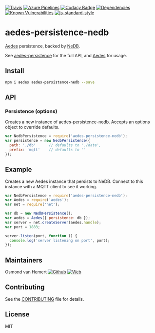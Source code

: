 [![Travis](https://img.shields.io/travis/com/ovhemert/aedes-persistence-nedb.svg?branch=master&logo=travis)](https://travis-ci.com/ovhemert/aedes-persistence-nedb)
[![Azure Pipelines](https://ovhemert.visualstudio.com/aedes-persistence-nedb/_apis/build/status/ovhemert.aedes-persistence-nedb)](https://ovhemert.visualstudio.com/aedes-persistence-nedb/_build/latest?definitionId=2)
[![Codacy Badge](https://api.codacy.com/project/badge/Grade/36fb257bd6d241f9b95fe63d74c69a24)](https://www.codacy.com/app/ovhemert/aedes-persistence-nedb?utm_source=github.com&amp;utm_medium=referral&amp;utm_content=ovhemert/aedes-persistence-nedb&amp;utm_campaign=Badge_Grade)
[![Dependencies](https://img.shields.io/david/ovhemert/aedes-persistence-nedb.svg)]()
[![Known Vulnerabilities](https://snyk.io/test/npm/aedes-persistence-nedb/badge.svg)](https://snyk.io/test/npm/aedes-persistence-nedb)
[![js-standard-style](https://img.shields.io/badge/code%20style-standard-brightgreen.svg?style=flat)](http://standardjs.com/)

# aedes-persistence-nedb

[Aedes][aedes] persistence, backed by [NeDB][nedb].

See [aedes-persistence][persistence] for the full API, and [Aedes][aedes] for usage.

## Install

```sh
npm i aedes aedes-persistence-nedb --save
```

## API

### Persistence (options)

Creates a new instance of aedes-persistence-nedb.
Accepts an options object to override defaults.

```js
var NedbPersistence = require('aedes-persistence-nedb');
var persistence = new NedbPersistence({
  path: './db'      // defaults to './data',
  prefix: 'mqtt'    // defaults to ''
});
```

## Example

Creates a new Aedes instance that persists to NeDB. Connect to this instance with a MQTT client to see it working.

```js
var NedbPersistence = require('aedes-persistence-nedb');
var Aedes = require('aedes');
var net = require('net');

var db = new NedbPersistence();
var aedes = Aedes({ persistence: db });
var server = net.createServer(aedes.handle);
var port = 1883;

server.listen(port, function () {
  console.log('server listening on port', port);
});
```

## Maintainers

Osmond van Hemert
[![Github](https://img.shields.io/badge/-website.svg?style=social&logoColor=333&logo=github)](https://github.com/ovhemert/about)
[![Web](https://img.shields.io/badge/-website.svg?style=social&logoColor=333&logo=nextdoor)](https://www.osmondvanhemert.nl)

## Contributing

See the [CONTRIBUTING](./docs/CONTRIBUTING.md) file for details.

## License

MIT

[aedes]: https://github.com/mcollina/aedes
[persistence]: https://github.com/mcollina/aedes-persistence
[nedb]: https://github.com/louischatriot/nedb
